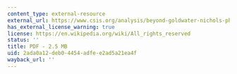 ```yaml
---
content_type: external-resource
external_url: https://www.csis.org/analysis/beyond-goldwater-nichols-phase-ii-report
has_external_license_warning: true
license: https://en.wikipedia.org/wiki/All_rights_reserved
status: ''
title: PDF - 2.5 MB
uid: 2ada0a12-deb0-4454-adfe-e2ad5a21ea4f
wayback_url: ''
---
```

